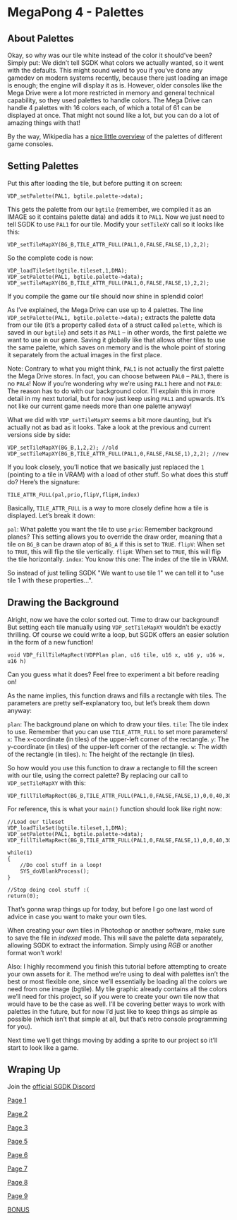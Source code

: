 # MegaPong 4 - Palettes

## About Palettes

Okay, so why was our tile white instead of the color it should’ve been? Simply
put: We didn’t tell SGDK what colors we actually wanted, so it went with the
defaults. This might sound weird to you if you’ve done any gamedev on modern
systems recently, because there just loading an image is enough; the engine
will display it as is. However, older consoles like the Mega Drive were a lot
more restricted in memory and general technical capability, so they used
palettes to handle colors. The Mega Drive can handle 4 palettes with 16 colors
each, of which a total of 61 can be displayed at once. That might not sound like
a lot, but you can do a lot of amazing things with that!

By the way, Wikipedia has a [nice little overview](https://en.wikipedia.org/wiki/List_of_video_game_console_palettes)
of the palettes of different game consoles.

## Setting Palettes

Put this after loading the tile, but before putting it on screen:

~~~
VDP_setPalette(PAL1, bgtile.palette->data);
~~~

This gets the palette from our `bgtile` (remember, we compiled it as an IMAGE
so it contains palette data) and adds it to `PAL1`. Now we just need to tell
SGDK to use `PAL1` for our tile. Modify your `setTileXY` call so it looks like
this:

~~~
VDP_setTileMapXY(BG_B,TILE_ATTR_FULL(PAL1,0,FALSE,FALSE,1),2,2);
~~~

So the complete code is now:

~~~
VDP_loadTileSet(bgtile.tileset,1,DMA);
VDP_setPalette(PAL1, bgtile.palette->data);
VDP_setTileMapXY(BG_B,TILE_ATTR_FULL(PAL1,0,FALSE,FALSE,1),2,2);
~~~

If you compile the game our tile should now shine in splendid color!

As I’ve explained, the Mega Drive can use up to 4 palettes. The line
`VDP_setPalette(PAL1, bgtile.palette->data);` extracts the palette data from our
tile (it’s a property called `data` of a struct called `palette`, which is saved
in our `bgtile`) and sets it as `PAL1` – in other words, the first palette we
want to use in our game. Saving it globally like that allows other tiles to use
the same palette, which saves on memory and is the whole point of storing it
separately from the actual images in the first place.

Note: Contrary to what you might think, `PAL1` is not actually the first palette
the Mega Drive stores. In fact, you can choose between `PAL0` – `PAL3`, there
is no `PAL4`! Now if you’re wondering why we’re using `PAL1` here and not `PAL0`:
The reason has to do with our background color. I’ll explain this in more detail
in my next tutorial, but for now just keep using `PAL1` and upwards. It’s not
like our current game needs more than one palette anyway!

What we did with `VDP_setTileMapXY` seems a bit more daunting, but it’s actually
not as bad as it looks. Take a look at the previous and current versions side
by side:

~~~
VDP_setTileMapXY(BG_B,1,2,2); //old
VDP_setTileMapXY(BG_B,TILE_ATTR_FULL(PAL1,0,FALSE,FALSE,1),2,2); //new
~~~

If you look closely, you’ll notice that we basically just replaced the `1`
(pointing to a tile in VRAM) with a load of other stuff. So what does this stuff
do? Here’s the signature:

~~~
TILE_ATTR_FULL(pal,prio,flipV,flipH,index)
~~~

Basically, `TILE_ATTR_FULL` is a way to more closely define how a tile is
displayed. Let’s break it down:

`pal`: What palette you want the tile to use
`prio`: Remember background planes? This setting allows you to override the draw
order, meaning that a tile on `BG_B` can be drawn atop of `BG_A` if this is set
to `TRUE`.
`flipV`: When set to `TRUE`, this will flip the tile vertically.
`flipH`: When set to `TRUE`, this will flip the tile horizontally.
`index`: You know this one: The index of the tile in VRAM.

So instead of just telling SGDK "We want to use tile 1" we can tell it to "use
tile 1 with these properties...".

## Drawing the Background

Alright, now we have the color sorted out. Time to draw our background! But
setting each tile manually using `VDP_setTileMapXY` wouldn’t be exactly
thrilling. Of course we could write a loop, but SGDK offers an easier solution
in the form of a new function!

~~~
void VDP_fillTileMapRect(VDPPlan plan, u16 tile, u16 x, u16 y, u16 w, u16 h)
~~~

Can you guess what it does? Feel free to experiment a bit before reading on!

As the name implies, this function draws and fills a rectangle with tiles. The
parameters are pretty self-explanatory too, but let’s break them down anyway:

`plan`: The background plane on which to draw your tiles.
`tile`: The tile index to use. Remember that you can use `TILE_ATTR_FULL` to
set more parameters!
`x`: The x-coordinate (in tiles) of the upper-left corner of the rectangle.
`y`: The y-coordinate (in tiles) of the upper-left corner of the rectangle.
`w`: The width of the rectangle (in tiles).
`h`: The height of the rectangle (in tiles).

So how would you use this function to draw a rectangle to fill the screen with
our tile, using the correct palette? By replacing our call to `VDP_setTileMapXY`
with this:

~~~
VDP_fillTileMapRect(BG_B,TILE_ATTR_FULL(PAL1,0,FALSE,FALSE,1),0,0,40,30);
~~~

For reference, this is what your `main()` function should look like right now:

~~~
//Load our tileset
VDP_loadTileSet(bgtile.tileset,1,DMA);
VDP_setPalette(PAL1, bgtile.palette->data);
VDP_fillTileMapRect(BG_B,TILE_ATTR_FULL(PAL1,0,FALSE,FALSE,1),0,0,40,30);

while(1)
{
    //Do cool stuff in a loop!
    SYS_doVBlankProcess();
}

//Stop doing cool stuff :(
return(0);
~~~

That’s gonna wrap things up for today, but before I go one last word of advice
in case you want to make your own tiles.

When creating your own tiles in Photoshop or another software, make sure to save
the file in *indexed* mode. This will save the palette data separately, allowing
SGDK to extract the information. Simply using *RGB* or another format won’t work!

Also: I highly recommend you finish this tutorial before attempting to create
your own assets for it. The method we’re using to deal with palettes isn’t the
best or most flexible one, since we’ll essentially be loading all the colors we
need from one image (bgtile). My tile graphic already contains all the colors
we’ll need for this project, so if you were to create your own tile now that
would have to be the case as well. I’ll be covering better ways to work with
palettes in the future, but for now I’d just like to keep things as simple as
possible (which isn’t that simple at all, but that’s retro console programming
for you).

Next time we’ll get things moving by adding a sprite to our project so it’ll
start to look like a game.

## Wraping Up

Join the [official SGDK Discord](https://discord.gg/xmnBWQS)

[Page 1](./MegaPongTutorial1.md)

[Page 2](./MegaPongTutorial2.md)

[Page 3](./MegaPongTutorial3.md)

[Page 5](./MegaPongTutorial5.md)

[Page 6](./MegaPongTutorial6.md)

[Page 7](./MegaPongTutorial7.md)

[Page 8](./MegaPongTutorial8.md)

[Page 9](./MegaPongTutorial9.md)

[BONUS](./MegaPongTutorialBONUS.md)


